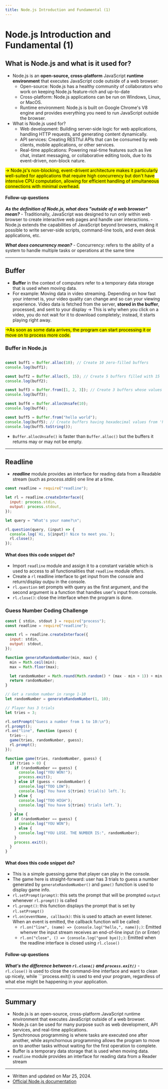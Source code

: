 ```yaml
---
title: Node.js Introduction and Fundamental (1)
---
```


# Node.js Introduction and Fundamental (1)

## What is Node.js and what is it used for? 
- Node.js is an <b>open-source, cross-platform</b> JavaScript <b>runtime environment</b> that executes JavaScript code outside of a web browser:
    - Open-source: Node.js has a healthy community of collaborators who work on keeping Node.js feature-rich and up-to-date
    - Cross-platform: Node.js applications can be run on Windows, Linux, or MacOS.
    - Runtime environment: Node.js is built on Google Chrome's V8 engine and provides everything you need to run JavaScript outside the browser.
- What is Node.js used for? 
    - Web development: Building server-side logic for web applications, handling HTTP requests, and generating content dynamically.
    - API services: Creating RESTful APIs that can be consumed by web clients, mobile applications, or other services.
    - Real-time applications: Powering real-time features such as live chat, instant messaging, or collaborative editing tools, due to its event-driven, non-block nature.

<mark>&rarr; Node.js's non-blocking, event-drivent architecture makes it particularly well-suited for applications that require high concurrency but don't have intensive CPU computation, allowing for efficient handling of simultaneous connections with minimal overhead.</mark>

#### Follow-up questions
<b><i>As the definition of Node.js, what does "outside of a web browser" mean?</i></b>
    - Traditionally, JavaScript was designed to run only within web browser to create interactive web pages and handle user interactions. 
    - Node.js extends the capabilities of JavaScript beyond browsers, making it possible to write server-side scripts, command-line tools, and even desk applications, etc. 

<b><i>What does concurrency mean?</i></b>
    - Concurrency: refers to the ability of a system to handle multiple tasks or operations at the same time

---

## Buffer
- <b>Buffer</b> in the context of computers refer to a temporary data storage that is used when moving data. 
- For example: Moving data in video streaming. Depending on how fast your internet is, your video quality can change and so can your viewing experience. Video data is fetched from the server, <b>stored in the buffer</b>, processed, and sent to your display &rarr; This is why when you click on a video, you do not wait for it to download completely; instead, it starts playing right away. 

<mark>&rarr;As soon as some data arrives, the program can start processing it or move on to process more code.</mark>


### Buffer in Node.js

```javascript

const buff1 = Buffer.alloc(10); // Create 10 zero-filled buffers
console.log(buff1);

const buff2 = Buffer.alloc(5, 15); // Create 5 buffers filled with 15
console.log(buff2);

const buff3 = Buffer.from([1, 2, 3]); // Create 3 buffers whose values are from the list [1, 2, 3]
console.log(buff3);

const buff4 = Buffer.allocUnsafe(10);
console.log(buff4);

const buff5 = Buffer.from("hello world");
console.log(buff5); // Create buffers having hexadecimal values from 'hello world' string
console.log(buff5.toString());

```

- ```Buffer.allocUnsafe()``` is faster than ```Buffer.alloc()``` but the buffers it returns may or may not be empty.

---

## Readline
- <b><i>readline</i></b> module provides an interface for reading data from a Readable stream (such as <i>process.stdin</i>) one line at a time. 

```javascript
const readline = require("readline");

let rl = readline.createInterface({
  input: process.stdin,
  output: process.stdout,
});

let query = "What's your name?\n";

rl.question(query, (input) => {
  console.log(`Hi, ${input}! Nice to meet you.`);
  rl.close();
});

```

#### What does this code snippet do?
- Import ```readline``` module and assign it to a constant variable which is used to access to all functionalities that ```readline``` module offers.
- Create a ```rl``` readline interface to get input from the console and return/display outpu in the console.
- ```rl.question``` set prompts with query as the first argument, and the second argument is a function that handles user's input from console.
- ```rl.close()```: close the interface when the program is done.

### Guess Number Coding Challenge

```javascript
const { stdin, stdout } = require("process");
const readline = require("readline");

const rl = readline.createInterface({
  input: stdin,
  output: stdout,
});

function generateRandomNumber(min, max) {
  min = Math.ceil(min);
  max = Math.floor(max);

  let randomNumber = Math.round(Math.random() * (max - min + 1)) + min;
  return randomNumber;
}

// Get a random number in range 1-10
let randomNumber = generateRandomNumber(1, 10);

// Player has 3 trials
let tries = 3;

rl.setPrompt("Guess a number from 1 to 10:\n");
rl.prompt();
rl.on("line", function (guess) {
  tries--;
  game(tries, randomNumber, guess);
  rl.prompt();
});

function game(tries, randomNumber, guess) {
  if (tries > 0) {
    if (randomNumber == guess) {
      console.log("YOU WON!");
      process.exit();
    } else if (guess < randomNumber) {
      console.log("TOO LOW");
      console.log(`You have ${tries} trial(s) left.`);
    } else {
      console.log("TOO HIGH");
      console.log(`You have ${tries} trials left.`);
    }
  } else {
    if (randomNumber == guess) {
      console.log("YOU WON");
    } else {
      console.log("YOU LOSE. THE NUMBER IS:", randomNumber);
    }
    process.exit();
  }
}

```

#### What does this code snippet do?
- This is a simple guessing game that player can play in the console.
- The game here is straight-forward: user has 3 trials to guess a number generated by ```generateRandomNumber()``` and ```game()``` function is used to display game info. 
- ```rl.setPrompt(prompt)```: this sets the prompt that will be prompted ```output``` whenever ```rl.prompt()``` is called
- ```rl.prompt()```: this function displays the prompt that is set by ```rl.setPrompt()```
- ```rl.on(eventName, callback)```: this is used to attach an event listener. When an event is emitted, the callback function will be called:
    - ```rl.on("line", (name) => {console.log("hello,", name)};)```: Emitted whenver the input stream receives an end-of-line input (\n or Enter)
    - ```rl.on("close", () => {console.log("good bye)};)```: Emitted when the readline interface is closed using ```rl.close()```

#### Follow-up questions
<b><i>What's the difference between ```rl.close()``` and ```process.exit()```</i></b>
    - ```rl.close()``` is used to close the command-line interface and want to clean up nicely, while ```process.exit() is used to end your program, regardless of what else might be happening in your application.

---

## Summary 
- Node.js is an open-source, cross-platform JavaScript runtime environment that executes JavaScript outside of a web browser.
- Node.js can be used for many purpose such as web development, API services, and real-time applications.
- Synchronous programming is where tasks are executed one after another, while asynchornous programming allows the program to move on to another tasks without waiting for the first operation to complete. 
- Buffer is a temporary data storage that is used when moving data. 
- ```readline``` module provides an interface for reading data from a Reader stream 

---
- Written and updated on Mar 25, 2024.
- [Official Node.js documentation](https://nodejs.org/en)
